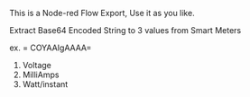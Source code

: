 This is a Node-red Flow Export, Use it as you like.

Extract Base64 Encoded String to 3 values from Smart Meters 

ex. = COYAAIgAAAA=


1. Voltage
2. MilliAmps
3. Watt/instant
   
